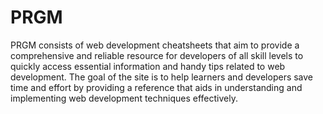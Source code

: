 # PRGM

PRGM consists of web development cheatsheets that 
aim to provide a comprehensive and reliable resource for 
developers of all skill levels to quickly access essential 
information and handy tips related to web development. The 
goal of the site is to help learners and developers save time 
and effort by providing a reference that aids in understanding 
and implementing web development techniques effectively. 
